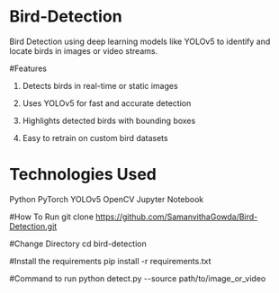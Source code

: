 # Bird-Detection
Bird Detection using deep learning models like YOLOv5 to identify and locate birds in images or video streams.

#Features
   1. Detects birds in real-time or static images

   2. Uses YOLOv5 for fast and accurate detection

   3. Highlights detected birds with bounding boxes

   4. Easy to retrain on custom bird datasets

# Technologies Used
   Python
   PyTorch
   YOLOv5
   OpenCV
   Jupyter Notebook

#How To Run
git clone https://github.com/SamanvithaGowda/Bird-Detection.git

#Change Directory
cd bird-detection

#Install the requirements
pip install -r requirements.txt

#Command to run
python detect.py --source path/to/image_or_video


